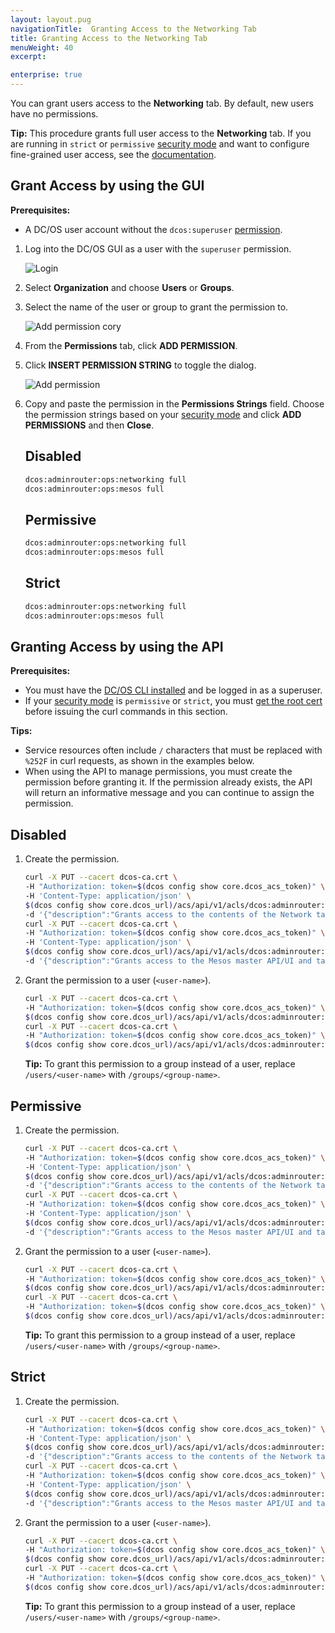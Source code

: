 ```yaml
---
layout: layout.pug
navigationTitle:  Granting Access to the Networking Tab
title: Granting Access to the Networking Tab
menuWeight: 40
excerpt:

enterprise: true
---
```

You can grant users access to the **Networking** tab. By default, new users have no permissions.

**Tip:** This procedure grants full user access to the **Networking** tab. If you are running in `strict` or `permissive` [security mode](/1.10/security/ent/#security-modes) and want to configure fine-grained user access, see the [documentation](/1.10/deploying-services/service-groups/).

## <a name="network-access-via-ui"></a>Grant Access by using the GUI

**Prerequisites:** 

- A DC/OS user account without the `dcos:superuser` [permission](/1.10/security/ent/users-groups/).

1. Log into the DC/OS GUI as a user with the `superuser` permission.

   ![Login](/1.10/img/gui-installer-login-ee.gif)

1.  Select **Organization** and choose **Users** or **Groups**.

1.  Select the name of the user or group to grant the permission to.

    ![Add permission cory](/1.10/img/services-tab-user.png)

1.  From the **Permissions** tab, click **ADD PERMISSION**.

1.  Click **INSERT PERMISSION STRING** to toggle the dialog.

    ![Add permission](/1.10/img/services-tab-user3.png)

1.  Copy and paste the permission in the **Permissions Strings** field. Choose the permission strings based on your [security mode](/1.10/security/ent/#security-modes) and click **ADD PERMISSIONS** and then **Close**.

    ## Disabled
    
    ```bash
    dcos:adminrouter:ops:networking full
    dcos:adminrouter:ops:mesos full
    ```
       
    ## Permissive
    
    ```bash
    dcos:adminrouter:ops:networking full
    dcos:adminrouter:ops:mesos full
    ```
       
    ## Strict

    ```bash
    dcos:adminrouter:ops:networking full
    dcos:adminrouter:ops:mesos full
    ```
   
## <a name="network-access-via-api"></a>Granting Access by using the API

**Prerequisites:** 

- You must have the [DC/OS CLI installed](/1.10/cli/install/) and be logged in as a superuser.
- If your [security mode](/1.10/security/ent/#security-modes) is `permissive` or `strict`, you must [get the root cert](/1.10/security/ent/tls-ssl/get-cert/) before issuing the curl commands in this section. 

**Tips:** 

- Service resources often include `/` characters that must be replaced with `%252F` in curl requests, as shown in the examples below.
- When using the API to manage permissions, you must create the permission before granting it. If the permission already exists, the API will return an informative message and you can continue to assign the permission.

## Disabled

1.  Create the permission.

    ```bash
    curl -X PUT --cacert dcos-ca.crt \
    -H "Authorization: token=$(dcos config show core.dcos_acs_token)" \
    -H 'Content-Type: application/json' \
    $(dcos config show core.dcos_url)/acs/api/v1/acls/dcos:adminrouter:ops:networking  \
    -d '{"description":"Grants access to the contents of the Network tab"}'
    curl -X PUT --cacert dcos-ca.crt \
    -H "Authorization: token=$(dcos config show core.dcos_acs_token)" \
    -H 'Content-Type: application/json' \
    $(dcos config show core.dcos_url)/acs/api/v1/acls/dcos:adminrouter:ops:mesos  \
    -d '{"description":"Grants access to the Mesos master API/UI and task details"}'
    ```

1.  Grant the permission to a user (`<user-name>`).

    ```bash
    curl -X PUT --cacert dcos-ca.crt \
    -H "Authorization: token=$(dcos config show core.dcos_acs_token)" \
    $(dcos config show core.dcos_url)/acs/api/v1/acls/dcos:adminrouter:ops:networking/users/<user-name>/full
    curl -X PUT --cacert dcos-ca.crt \
    -H "Authorization: token=$(dcos config show core.dcos_acs_token)" \
    $(dcos config show core.dcos_url)/acs/api/v1/acls/dcos:adminrouter:ops:mesos/users/<user-name>/full
    ```
    
    **Tip:** To grant this permission to a group instead of a user, replace `/users/<user-name>` with `/groups/<group-name>`. 

## Permissive

1.  Create the permission.

    ```bash
    curl -X PUT --cacert dcos-ca.crt \
    -H "Authorization: token=$(dcos config show core.dcos_acs_token)" \
    -H 'Content-Type: application/json' \
    $(dcos config show core.dcos_url)/acs/api/v1/acls/dcos:adminrouter:ops:networking  \
    -d '{"description":"Grants access to the contents of the Network tab"}'
    curl -X PUT --cacert dcos-ca.crt \
    -H "Authorization: token=$(dcos config show core.dcos_acs_token)" \
    -H 'Content-Type: application/json' \
    $(dcos config show core.dcos_url)/acs/api/v1/acls/dcos:adminrouter:ops:mesos  \
    -d '{"description":"Grants access to the Mesos master API/UI and task details"}'
    ```

1.  Grant the permission to a user (`<user-name>`).

    ```bash
    curl -X PUT --cacert dcos-ca.crt \
    -H "Authorization: token=$(dcos config show core.dcos_acs_token)" \
    $(dcos config show core.dcos_url)/acs/api/v1/acls/dcos:adminrouter:ops:networking/users/<user-name>/full
    curl -X PUT --cacert dcos-ca.crt \
    -H "Authorization: token=$(dcos config show core.dcos_acs_token)" \
    $(dcos config show core.dcos_url)/acs/api/v1/acls/dcos:adminrouter:ops:mesos/users/<user-name>/full
    ```
    
    **Tip:** To grant this permission to a group instead of a user, replace `/users/<user-name>` with `/groups/<group-name>`. 

## Strict

1.  Create the permission.

    ```bash
    curl -X PUT --cacert dcos-ca.crt \
    -H "Authorization: token=$(dcos config show core.dcos_acs_token)" \
    -H 'Content-Type: application/json' \
    $(dcos config show core.dcos_url)/acs/api/v1/acls/dcos:adminrouter:ops:networking  \
    -d '{"description":"Grants access to the contents of the Network tab"}'
    curl -X PUT --cacert dcos-ca.crt \
    -H "Authorization: token=$(dcos config show core.dcos_acs_token)" \
    -H 'Content-Type: application/json' \
    $(dcos config show core.dcos_url)/acs/api/v1/acls/dcos:adminrouter:ops:mesos  \
    -d '{"description":"Grants access to the Mesos master API/UI and task details"}'
    ```

1.  Grant the permission to a user (`<user-name>`).

    ```bash
    curl -X PUT --cacert dcos-ca.crt \
    -H "Authorization: token=$(dcos config show core.dcos_acs_token)" \
    $(dcos config show core.dcos_url)/acs/api/v1/acls/dcos:adminrouter:ops:networking/users/<user-name>/full
    curl -X PUT --cacert dcos-ca.crt \
    -H "Authorization: token=$(dcos config show core.dcos_acs_token)" \
    $(dcos config show core.dcos_url)/acs/api/v1/acls/dcos:adminrouter:ops:mesos/users/<user-name>/full
    ```
    
    **Tip:** To grant this permission to a group instead of a user, replace `/users/<user-name>` with `/groups/<group-name>`. 
